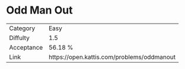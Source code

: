 # Odd Man Out

<table>
    <tr>
        <td>Category</td>
        <td>Easy</td>
    </tr>
    <tr>
        <td>Diffulty</td>
        <td>1.5</td>
    </tr>
    <tr>
        <td>Acceptance</td>
        <td>56.18 %</td>
    </tr>
    <tr>
        <td>Link</td>
        <td>https://open.kattis.com/problems/oddmanout</td>
    </tr>
</table>